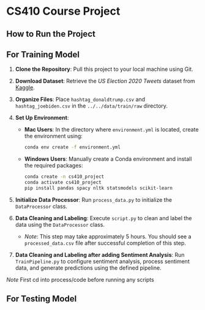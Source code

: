 # CS410 Course Project

## How to Run the Project

## For Training Model

1. **Clone the Repository**: Pull this project to your local machine using Git.

2. **Download Dataset**: Retrieve the *US Election 2020 Tweets* dataset from [Kaggle](https://www.kaggle.com/datasets/manchunhui/us-election-2020-tweets/data).

3. **Organize Files**: Place `hashtag_donaldtrump.csv` and `hashtag_joebiden.csv` in the `../../data/train/raw` directory.

4. **Set Up Environment**:
   - **Mac Users**: In the directory where `environment.yml` is located, create the environment using:
     ```bash
     conda env create -f environment.yml
     ```
   - **Windows Users**: Manually create a Conda environment and install the required packages:
     ```bash
     conda create -n cs410_project
     conda activate cs410_project
     pip install pandas spacy nltk statsmodels scikit-learn
     ```

5. **Initialize Data Processor**: Run `process_data.py` to initialize the `DataProcessor` class.

6. **Data Cleaning and Labeling**: Execute `script.py` to clean and label the data using the `DataProcessor` class. 
   - *Note*: This step may take approximately 5 hours. You should see a `processed_data.csv` file after successful completion of this step.

7. **Data Cleaning and Labeling after adding Sentiment Analysis**: Run `TrainPipeline.py` to configure sentiment analysis, process sentiment data, and generate predictions using the defined pipeline.

*Note* First cd into process/code before running any scripts


## For Testing Model